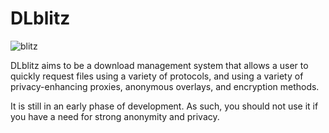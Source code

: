 # DLblitz

![blitz](https://img.ikrypto.club/pGGo.png)

DLblitz aims to be a download management system that allows a user to quickly request files using a variety of protocols, and using a variety of privacy-enhancing proxies, anonymous overlays, and encryption methods. 

It is still in an early phase of development. As such, you should not use it if you have a need for strong anonymity and privacy.
